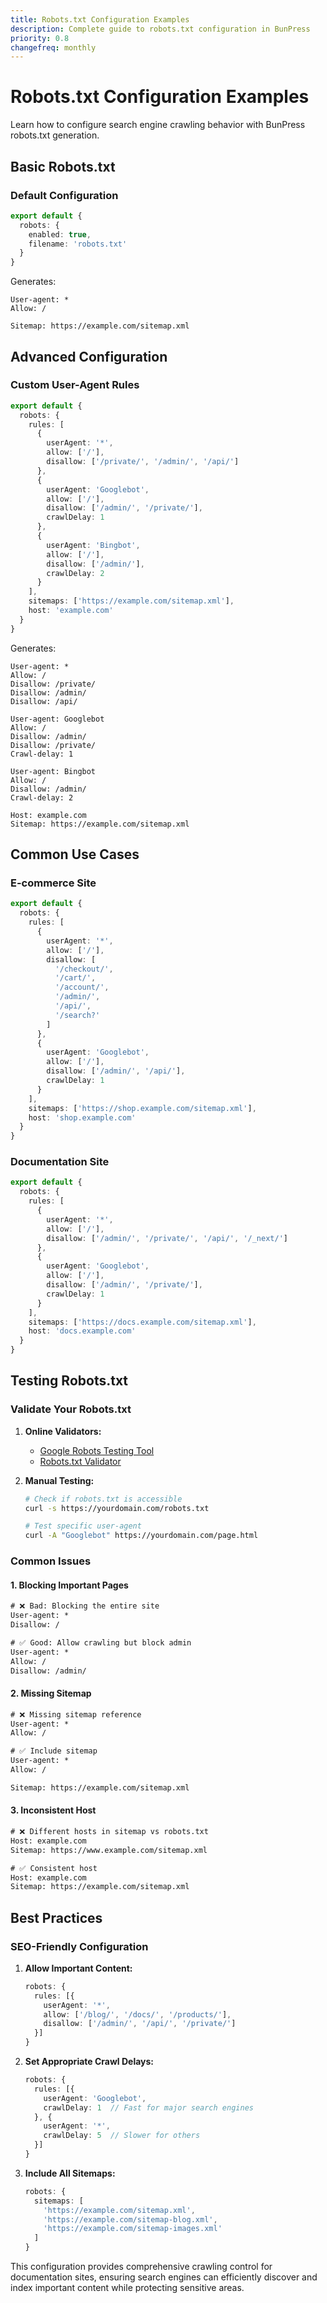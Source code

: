 ```yaml
---
title: Robots.txt Configuration Examples
description: Complete guide to robots.txt configuration in BunPress
priority: 0.8
changefreq: monthly
---
```


# Robots.txt Configuration Examples

Learn how to configure search engine crawling behavior with BunPress robots.txt generation.

## Basic Robots.txt

### Default Configuration

```typescript
export default {
  robots: {
    enabled: true,
    filename: 'robots.txt'
  }
}
```

Generates:

```
User-agent: *
Allow: /

Sitemap: https://example.com/sitemap.xml
```

## Advanced Configuration

### Custom User-Agent Rules

```typescript
export default {
  robots: {
    rules: [
      {
        userAgent: '*',
        allow: ['/'],
        disallow: ['/private/', '/admin/', '/api/']
      },
      {
        userAgent: 'Googlebot',
        allow: ['/'],
        disallow: ['/admin/', '/private/'],
        crawlDelay: 1
      },
      {
        userAgent: 'Bingbot',
        allow: ['/'],
        disallow: ['/admin/'],
        crawlDelay: 2
      }
    ],
    sitemaps: ['https://example.com/sitemap.xml'],
    host: 'example.com'
  }
}
```

Generates:

```
User-agent: *
Allow: /
Disallow: /private/
Disallow: /admin/
Disallow: /api/

User-agent: Googlebot
Allow: /
Disallow: /admin/
Disallow: /private/
Crawl-delay: 1

User-agent: Bingbot
Allow: /
Disallow: /admin/
Crawl-delay: 2

Host: example.com
Sitemap: https://example.com/sitemap.xml
```

## Common Use Cases

### E-commerce Site

```typescript
export default {
  robots: {
    rules: [
      {
        userAgent: '*',
        allow: ['/'],
        disallow: [
          '/checkout/',
          '/cart/',
          '/account/',
          '/admin/',
          '/api/',
          '/search?'
        ]
      },
      {
        userAgent: 'Googlebot',
        allow: ['/'],
        disallow: ['/admin/', '/api/'],
        crawlDelay: 1
      }
    ],
    sitemaps: ['https://shop.example.com/sitemap.xml'],
    host: 'shop.example.com'
  }
}
```

### Documentation Site

```typescript
export default {
  robots: {
    rules: [
      {
        userAgent: '*',
        allow: ['/'],
        disallow: ['/admin/', '/private/', '/api/', '/_next/']
      },
      {
        userAgent: 'Googlebot',
        allow: ['/'],
        disallow: ['/admin/', '/private/'],
        crawlDelay: 1
      }
    ],
    sitemaps: ['https://docs.example.com/sitemap.xml'],
    host: 'docs.example.com'
  }
}
```

## Testing Robots.txt

### Validate Your Robots.txt

1. **Online Validators:**
   - [Google Robots Testing Tool](https://www.google.com/webmasters/tools/robots-testing-tool)
   - [Robots.txt Validator](https://technicalseo.com/tools/robots-txt/)

2. **Manual Testing:**

   ```bash
   # Check if robots.txt is accessible
   curl -s https://yourdomain.com/robots.txt

   # Test specific user-agent
   curl -A "Googlebot" https://yourdomain.com/page.html
   ```

### Common Issues

#### 1. Blocking Important Pages

```txt
# ❌ Bad: Blocking the entire site
User-agent: *
Disallow: /

# ✅ Good: Allow crawling but block admin
User-agent: *
Allow: /
Disallow: /admin/
```

#### 2. Missing Sitemap

```txt
# ❌ Missing sitemap reference
User-agent: *
Allow: /

# ✅ Include sitemap
User-agent: *
Allow: /

Sitemap: https://example.com/sitemap.xml
```

#### 3. Inconsistent Host

```txt
# ❌ Different hosts in sitemap vs robots.txt
Host: example.com
Sitemap: https://www.example.com/sitemap.xml

# ✅ Consistent host
Host: example.com
Sitemap: https://example.com/sitemap.xml
```

## Best Practices

### SEO-Friendly Configuration

1. **Allow Important Content:**

   ```typescript
   robots: {
     rules: [{
       userAgent: '*',
       allow: ['/blog/', '/docs/', '/products/'],
       disallow: ['/admin/', '/api/', '/private/']
     }]
   }
   ```

2. **Set Appropriate Crawl Delays:**

   ```typescript
   robots: {
     rules: [{
       userAgent: 'Googlebot',
       crawlDelay: 1  // Fast for major search engines
     }, {
       userAgent: '*',
       crawlDelay: 5  // Slower for others
     }]
   }
   ```

3. **Include All Sitemaps:**

   ```typescript
   robots: {
     sitemaps: [
       'https://example.com/sitemap.xml',
       'https://example.com/sitemap-blog.xml',
       'https://example.com/sitemap-images.xml'
     ]
   }
   ```

This configuration provides comprehensive crawling control for documentation sites, ensuring search engines can efficiently discover and index important content while protecting sensitive areas.
